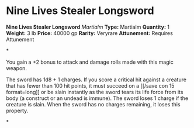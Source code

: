 # Nine Lives Stealer Longsword

**Nine Lives Stealer Longsword**
_Martialm_
**Type:** Martialm
**Quantity:** 1
**Weight:** 3 lb
**Price:** 40000 gp
**Rarity:** Veryrare
**Attunement:** Requires Attunement

*<p>You gain a +2 bonus to attack and damage rolls made with this magic weapon.

The sword has 1d8 + 1 charges. If you score a critical hit against a creature that has fewer than 100 hit points, it must succeed on a [[/save con 15 format=long]] or be slain instantly as the sword tears its life force from its body (a construct or an undead is immune). The sword loses 1 charge if the creature is slain. When the sword has no charges remaining, it loses this property.</p>*